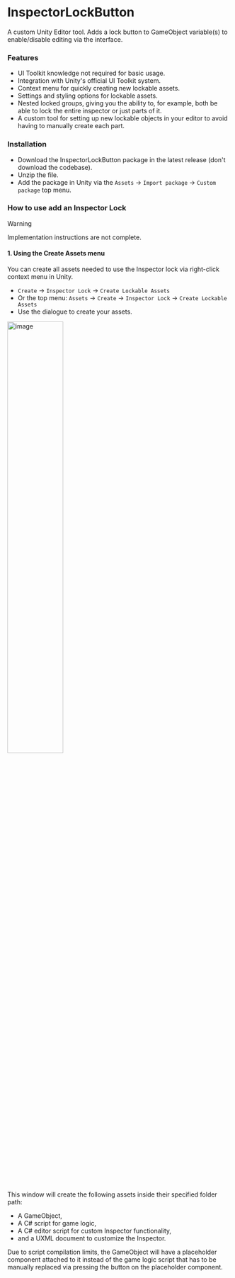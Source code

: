 # InspectorLockButton
A custom Unity Editor tool. Adds a lock button to GameObject variable(s) to enable/disable editing via the interface.

### Features
- UI Toolkit knowledge not required for basic usage.
- Integration with Unity's official UI Toolkit system.
- Context menu for quickly creating new lockable assets.
- Settings and styling options for lockable assets.
- Nested locked groups, giving you the ability to, for example, both be able to lock the entire inspector or just parts of it.
- A custom tool for setting up new lockable objects in your editor to avoid having to manually create each part.

### Installation
- Download the InspectorLockButton package in the latest release (don't download the codebase).
- Unzip the file.
- Add the package in Unity via the `Assets` -> `Import package` -> `Custom package` top menu.

### How to use add an Inspector Lock
>[!WARNING]
>Implementation instructions are not complete.

#### 1. Using the Create Assets menu
You can create all assets needed to use the Inspector lock via right-click context menu in Unity.
- `Create` -> `Inspector Lock` -> `Create Lockable Assets`
- Or the top menu: `Assets` -> `Create` -> `Inspector Lock` -> `Create Lockable Assets`
- Use the dialogue to create your assets.

<img width=50% height="50%" alt="image" src="https://github.com/user-attachments/assets/b8f16a6f-0e83-4e79-86e7-5bedc240a88d"/>

This window will create the following assets inside their specified folder path:
- A GameObject,
- A C# script for game logic,
- A C# editor script for custom Inspector functionality,
- and a UXML document to customize the Inspector.

Due to script compilation limits, the GameObject will have a placeholder component attached to it instead of the game logic script that has to be manually replaced via pressing the button on the placeholder component.




